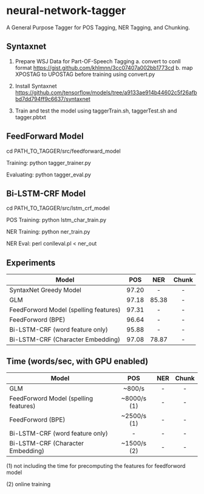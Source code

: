  # neural-network-tagger
A General Purpose Tagger for POS Tagging, NER Tagging, and Chunking.


<h2>Syntaxnet</h2>

1. Prepare WSJ Data for Part-OF-Speech Tagging
a. convert to conll format 
https://gist.github.com/khlmnn/3cc07407a002bb1773cd
b. map XPOSTAG to UPOSTAG before training using convert.py

2. Install Syntaxnet 
https://github.com/tensorflow/models/tree/a9133ae914b44602c5f26afbbd7dd794ff9c6637/syntaxnet
3. Train and test the model using taggerTrain.sh, taggerTest.sh and tagger.pbtxt

<h2>FeedForward Model</h2>

cd PATH_TO_TAGGER/src/feedforward_model

Training: python tagger_trainer.py 

Evaluating: python tagger_eval.py

<h2>Bi-LSTM-CRF Model</h2>

cd PATH_TO_TAGGER/src/lstm_crf_model

POS Training: python lstm_char_train.py

NER Training: python ner_train.py

NER Eval: perl conlleval.pl < ner_out

<h2>Experiments</h2>

Model                                                                                                           | POS  | NER | Chunk
--------------------------------------------------------------------------------------------------------------- | :---: | :---: | :-------:
SyntaxNet Greedy Model                                             | 97.20 |  - | -
GLM | 97.18 | 85.38 | -
FeedForword Model (spelling features) | 97.31 | - | -
FeedForword (BPE) | 96.64 | - | -
Bi-LSTM-CRF (word feature only) | 95.88 | - | -
Bi-LSTM-CRF (Character Embedding) | 97.08 | 78.87 | -


<h2> Time (words/sec, with GPU enabled) </h2>

Model                                                                                                           | POS  | NER | Chunk
--------------------------------------------------------------------------------------------------------------- | :---: | :---: | :-------:
GLM | ~800/s | - | -
FeedForword Model (spelling features) | ~8000/s (1)  | - | -
FeedForword (BPE) | ~2500/s (1) | - | -
Bi-LSTM-CRF (word feature only) | - | - | -
Bi-LSTM-CRF (Character Embedding) | ~1500/s (2) | - | -

(1) not including the time for precomputing the features for feedforword model

(2) online training
 
